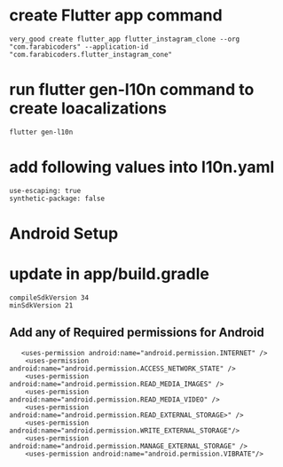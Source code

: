 # create Flutter app command
```
very_good create flutter_app flutter_instagram_clone --org "com.farabicoders" --application-id "com.farabicoders.flutter_instagram_cone"
```

# run flutter gen-l10n command to create loacalizations
```
flutter gen-l10n
```

# add following values into l10n.yaml
```
use-escaping: true
synthetic-package: false
```

# Android Setup

# update in app/build.gradle
```
compileSdkVersion 34
minSdkVersion 21
```

## Add any of Required permissions for Android

```
   <uses-permission android:name="android.permission.INTERNET" />
    <uses-permission android:name="android.permission.ACCESS_NETWORK_STATE" />
    <uses-permission android:name="android.permission.READ_MEDIA_IMAGES" />
    <uses-permission android:name="android.permission.READ_MEDIA_VIDEO" />
    <uses-permission android:name="android.permission.READ_EXTERNAL_STORAGE>" />
    <uses-permission android:name="android.permission.WRITE_EXTERNAL_STORAGE"/>
    <uses-permission android:name="android.permission.MANAGE_EXTERNAL_STORAGE" />
    <uses-permission android:name="android.permission.VIBRATE"/>
```
